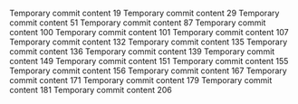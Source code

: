 Temporary commit content 19
Temporary commit content 29
Temporary commit content 51
Temporary commit content 87
Temporary commit content 100
Temporary commit content 101
Temporary commit content 107
Temporary commit content 132
Temporary commit content 135
Temporary commit content 136
Temporary commit content 139
Temporary commit content 149
Temporary commit content 151
Temporary commit content 155
Temporary commit content 156
Temporary commit content 167
Temporary commit content 171
Temporary commit content 179
Temporary commit content 181
Temporary commit content 206
